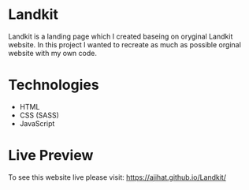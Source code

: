 # Landkit
Landkit is a landing page which I created baseing on oryginal Landkit website. In this project I wanted to recreate as much as possible orginal website with my own code. 
# Technologies
- HTML
- CSS (SASS)
- JavaScript
# Live Preview
To see this website live please visit: 
https://ajihat.github.io/Landkit/
